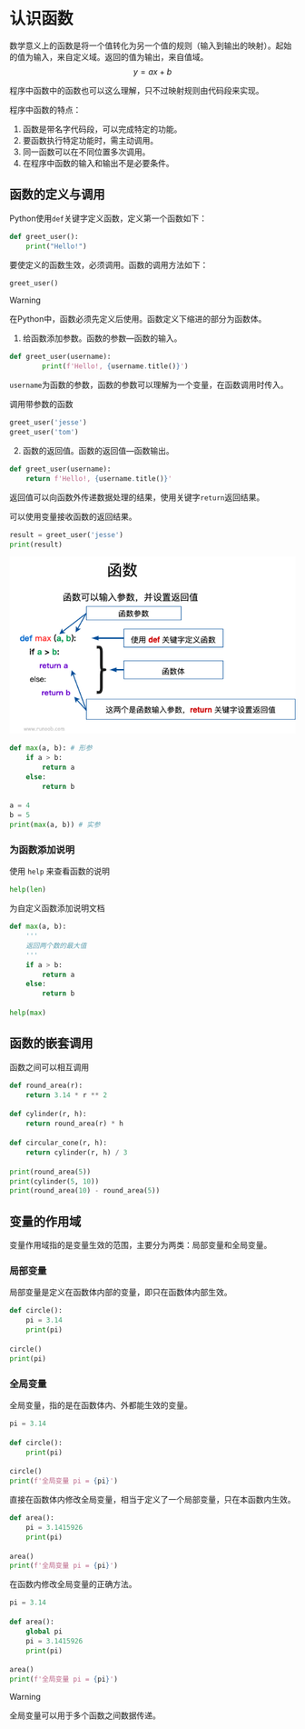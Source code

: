 # 认识函数

数学意义上的函数是将一个值转化为另一个值的规则（输入到输出的映射）。起始的值为输入，来自定义域。返回的值为输出，来自值域。
$$
y=ax+b
$$


程序中函数中的函数也可以这么理解，只不过映射规则由代码段来实现。

程序中函数的特点：

1. 函数是带名字代码段，可以完成特定的功能。
2. 要函数执行特定功能时，需主动调用。
3. 同一函数可以在不同位置多次调用。
4. 在程序中函数的输入和输出不是必要条件。

## 函数的定义与调用

Python使用`def`关键字定义函数，定义第一个函数如下：

```python
def greet_user():
  	print("Hello!")
```

要使定义的函数生效，必须调用。函数的调用方法如下：

```python
greet_user()
```

> [!warning]
>
> 在Python中，函数必须先定义后使用。函数定义下缩进的部分为函数体。

1. 给函数添加参数。函数的参数—函数的输入。

```python
def greet_user(username):
		print(f'Hello!, {username.title()}')
```

`username`为函数的参数，函数的参数可以理解为一个变量，在函数调用时传入。

调用带参数的函数

```python
greet_user('jesse')
greet_user('tom')
```

2. 函数的返回值。函数的返回值—函数输出。

```python
def greet_user(username):
  	return f'Hello!, {username.title()}'
```

返回值可以向函数外传递数据处理的结果，使用关键字`return`返回结果。

可以使用变量接收函数的返回结果。

```python
result = greet_user('jesse')
print(result)
```

![](https://raw.githubusercontent.com/hughxusu/lesson-py/develop/images/base/py-tup-10-26-1.png)

```python
def max(a, b): # 形参
    if a > b:
        return a
    else:
        return b
      
a = 4
b = 5
print(max(a, b)) # 实参
```

### 为函数添加说明

使用 `help` 来查看函数的说明

```python
help(len)
```

为自定义函数添加说明文档

```python
def max(a, b):
    '''
    返回两个数的最大值
    '''
    if a > b:
        return a
    else:
        return b

help(max)
```

## 函数的嵌套调用

函数之间可以相互调用

```python
def round_area(r):
    return 3.14 * r ** 2

def cylinder(r, h):
    return round_area(r) * h
  
def circular_cone(r, h):
    return cylinder(r, h) / 3

print(round_area(5))
print(cylinder(5, 10))
print(round_area(10) - round_area(5))
```

## 变量的作用域

变量作用域指的是变量生效的范围，主要分为两类：局部变量和全局变量。

### 局部变量

局部变量是定义在函数体内部的变量，即只在函数体内部生效。

```python
def circle():
    pi = 3.14
    print(pi)

circle()
print(pi)
```

### 全局变量

全局变量，指的是在函数体内、外都能生效的变量。

```python
pi = 3.14

def circle():
    print(pi)

circle()
print(f'全局变量 pi = {pi}')
```

直接在函数体内修改全局变量，相当于定义了一个局部变量，只在本函数内生效。

```python
def area():
    pi = 3.1415926
    print(pi)

area()
print(f'全局变量 pi = {pi}')
```

在函数内修改全局变量的正确方法。

```python
pi = 3.14

def area():
    global pi
    pi = 3.1415926
    print(pi)

area()
print(f'全局变量 pi = {pi}')
```

> [!warning]
>
> 全局变量可以用于多个函数之间数据传递。

